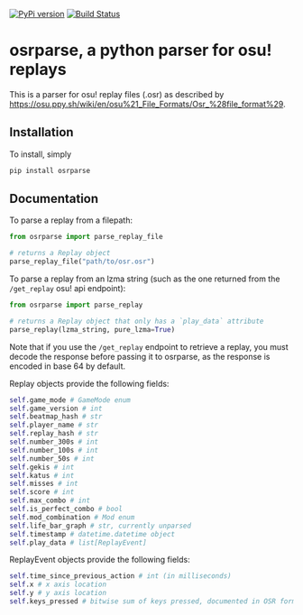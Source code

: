[![PyPi version](https://badge.fury.io/py/osrparse.svg)](https://pypi.org/project/osrparse/)
[![Build Status](https://travis-ci.org/kszlim/osu-replay-parse.svg?branch=master)](https://travis-ci.org/kszlim/osu-replay-parser)

# osrparse, a python parser for osu! replays

This is a parser for osu! replay files (.osr) as described by <https://osu.ppy.sh/wiki/en/osu%21_File_Formats/Osr_%28file_format%29>.

## Installation

To install, simply

```sh
pip install osrparse
```

## Documentation

To parse a replay from a filepath:

```python
from osrparse import parse_replay_file

# returns a Replay object
parse_replay_file("path/to/osr.osr")
```

To parse a replay from an lzma string (such as the one returned from the `/get_replay` osu! api endpoint):

```python
from osrparse import parse_replay

# returns a Replay object that only has a `play_data` attribute
parse_replay(lzma_string, pure_lzma=True)
```

Note that if you use the `/get_replay` endpoint to retrieve a replay, you must decode the response before passing it to osrparse, as the response is encoded in base 64 by default.

Replay objects provide the following fields:

```python
self.game_mode # GameMode enum
self.game_version # int
self.beatmap_hash # str
self.player_name # str
self.replay_hash # str
self.number_300s # int
self.number_100s # int
self.number_50s # int
self.gekis # int
self.katus # int
self.misses # int
self.score # int
self.max_combo # int
self.is_perfect_combo # bool
self.mod_combination # Mod enum
self.life_bar_graph # str, currently unparsed
self.timestamp # datetime.datetime object
self.play_data # list[ReplayEvent]
```

ReplayEvent objects provide the following fields:

```python
self.time_since_previous_action # int (in milliseconds)
self.x # x axis location
self.y # y axis location
self.keys_pressed # bitwise sum of keys pressed, documented in OSR format page
```
